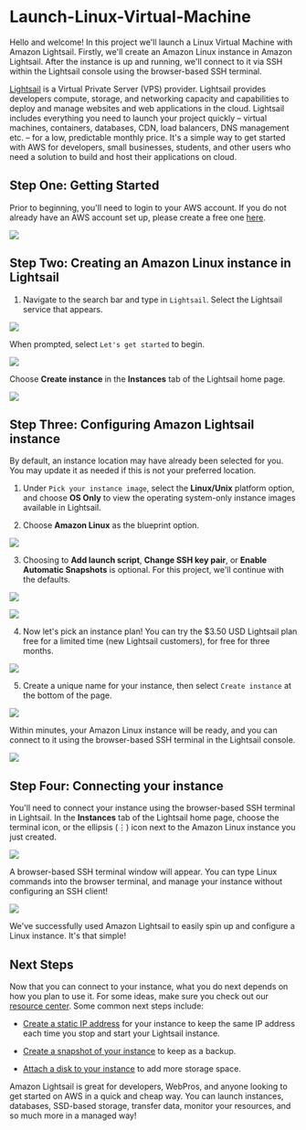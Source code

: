 # Launch-Linux-Virtual-Machine

Hello and welcome! In this project we'll launch a Linux Virtual Machine with Amazon Lightsail. Firstly, we'll create an Amazon Linux instance in Amazon Lightsail. After the instance is up and running, we'll connect to it via SSH within the Lightsail console using the browser-based SSH terminal.

[Lightsail](https://aws.amazon.com/lightsail/?p=gsrc&c=ho_lvm) is a Virtual Private Server (VPS) provider. Lightsail provides developers compute, storage, and networking capacity and capabilities to deploy and manage websites and web applications in the cloud. Lightsail includes everything you need to launch your project quickly – virtual machines, containers, databases, CDN, load balancers, DNS management etc. – for a low, predictable monthly price. It's a simple way to get started with AWS for developers, small businesses, students, and other users who need a solution to build and host their applications on cloud.

## Step One: Getting Started

Prior to beginning, you'll need to login to your AWS account. If you do not already have an AWS account set up, please create a free one [here](https://portal.aws.amazon.com/gp/aws/developer/registration/index.html).

![](./1.png)

## Step Two: Creating an Amazon Linux instance in Lightsail

1. Navigate to the search bar and type in `Lightsail`. Select the Lightsail service that appears.

![](2.png)

When prompted, select `Let's get started` to begin.

![](./3.png)

Choose **Create instance** in the **Instances** tab of the Lightsail home page.

![](4.png)

## Step Three: Configuring Amazon Lightsail instance

By default, an instance location may have already been selected for you. You may update it as needed if this is not your preferred location.

1. Under `Pick your instance image`, select the **Linux/Unix** platform option, and choose **OS Only** to view the operating system-only instance images available in Lightsail.

2. Choose **Amazon Linux** as the blueprint option.

![](5.png)

3. Choosing to **Add launch script**, **Change SSH key pair**, or **Enable Automatic Snapshots** is optional. For this project, we'll continue with the defaults.

![](./6.png)

![](7.png)

4. Now let's pick an instance plan! You can try the $3.50 USD Lightsail plan free for a limited time (new Lightsail customers), for free for three months.

![](8.png)

5. Create a unique name for your instance, then select `Create instance` at the bottom of the page. 

![](./9.png)

Within minutes, your Amazon Linux instance will be ready, and you can connect to it using the browser-based SSH terminal in the Lightsail console.

![](10.png)

## Step Four: Connecting your instance

You'll need to connect your instance using the browser-based SSH terminal in Lightsail. In the **Instances** tab of the Lightsail home page, choose the terminal icon, or the ellipsis (⋮) icon next to the Amazon Linux instance you just created.

![](./11.png)

A browser-based SSH terminal window will appear. You can type Linux commands into the browser terminal, and manage your instance without configuring an SSH client!

![](./12.png)

We've successfully used Amazon Lightsail to easily spin up and configure a Linux instance. It's that simple!

## Next Steps

Now that you can connect to your instance, what you do next depends on how you plan to use it. For some ideas, make sure you check out our [resource center](https://aws.amazon.com/lightsail/resources/). Some common next steps include:

- [Create a static IP address](https://lightsail.aws.amazon.com/ls/docs/en_us/articles/lightsail-create-static-ip) for your instance to keep the same IP address each time you stop and start your Lightsail instance.

- [Create a snapshot of your instance](https://lightsail.aws.amazon.com/ls/docs/en_us/articles/lightsail-how-to-create-a-snapshot-of-your-instance) to keep as a backup.

- [Attach a disk to your instance](https://lightsail.aws.amazon.com/ls/docs/en_us/articles/create-and-attach-additional-block-storage-disks-linux-unix) to add more storage space.

Amazon Lightsail is great for developers, WebPros, and anyone looking to get started on AWS in a quick and cheap way. You can launch instances, databases, SSD-based storage, transfer data, monitor your resources, and so much more in a managed way!
